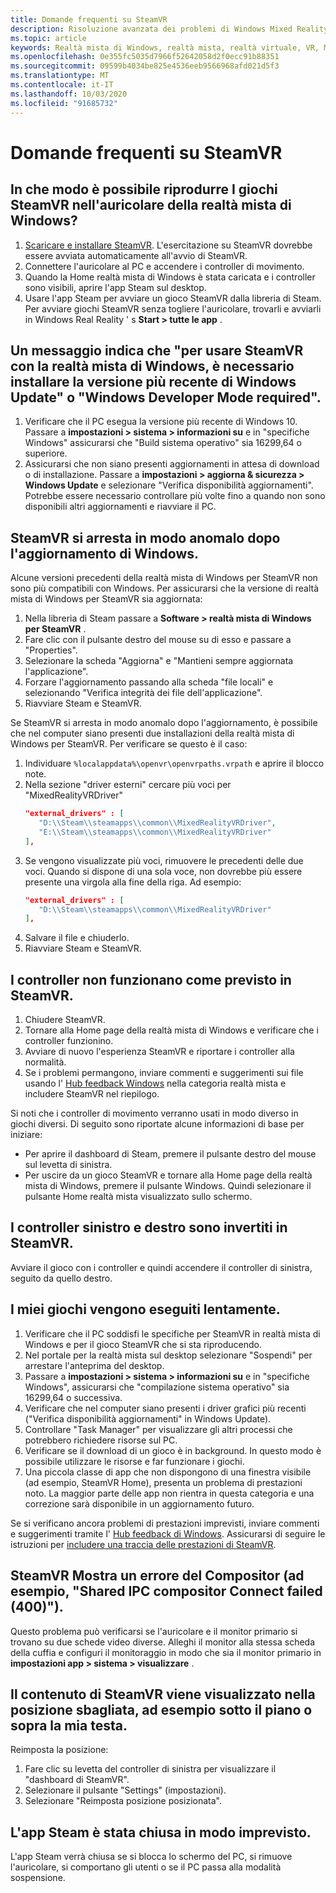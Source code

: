 ```yaml
---
title: Domande frequenti su SteamVR
description: Risoluzione avanzata dei problemi di Windows Mixed Reality che va oltre la documentazione standard del supporto clienti.
ms.topic: article
keywords: Realtà mista di Windows, realtà mista, realtà virtuale, VR, MR, risoluzione dei problemi, errori, guida, supporto tecnico, SteamVR
ms.openlocfilehash: 0e355fc5035d7966f52642058d2f0ecc91b88351
ms.sourcegitcommit: 09599b4034be825e4536eeb9566968afd021d5f3
ms.translationtype: MT
ms.contentlocale: it-IT
ms.lasthandoff: 10/03/2020
ms.locfileid: "91685732"
---
```

# <a name="steamvr-faqs"></a>Domande frequenti su SteamVR

## <a name="how-can-i-play-steamvr-games-in-my-windows-mixed-reality-headset"></a>In che modo è possibile riprodurre I giochi SteamVR nell'auricolare della realtà mista di Windows?

1. [Scaricare e installare SteamVR](https://steamcdn-a.akamaihd.net/client/installer/SteamWindowsMRInstaller.exe). L'esercitazione su SteamVR dovrebbe essere avviata automaticamente all'avvio di SteamVR.
2. Connettere l'auricolare al PC e accendere i controller di movimento.
3. Quando la Home realtà mista di Windows è stata caricata e i controller sono visibili, aprire l'app Steam sul desktop.
4. Usare l'app Steam per avviare un gioco SteamVR dalla libreria di Steam. Per avviare giochi SteamVR senza togliere l'auricolare, trovarli e avviarli in Windows Real Reality ' s **Start > tutte le app** . 

## <a name="a-message-says-to-use-steamvr-with-windows-mixed-reality-you-need-to-install-the-latest-windows-update-or-windows-developer-mode-required"></a>Un messaggio indica che "per usare SteamVR con la realtà mista di Windows, è necessario installare la versione più recente di Windows Update" o "Windows Developer Mode required".

1. Verificare che il PC esegua la versione più recente di Windows 10. Passare a **impostazioni > sistema > informazioni su** e in "specifiche Windows" assicurarsi che "Build sistema operativo" sia 16299,64 o superiore.
2. Assicurarsi che non siano presenti aggiornamenti in attesa di download o di installazione. Passare a **impostazioni > aggiorna & sicurezza > Windows Update** e selezionare "Verifica disponibilità aggiornamenti". Potrebbe essere necessario controllare più volte fino a quando non sono disponibili altri aggiornamenti e riavviare il PC.

## <a name="steamvr-is-crashing-after-updating-windows"></a>SteamVR si arresta in modo anomalo dopo l'aggiornamento di Windows.

Alcune versioni precedenti della realtà mista di Windows per SteamVR non sono più compatibili con Windows. Per assicurarsi che la versione di realtà mista di Windows per SteamVR sia aggiornata:
1. Nella libreria di Steam passare a **Software > realtà mista di Windows per SteamVR** .
2. Fare clic con il pulsante destro del mouse su di esso e passare a "Properties".
3. Selezionare la scheda "Aggiorna" e "Mantieni sempre aggiornata l'applicazione".
4. Forzare l'aggiornamento passando alla scheda "file locali" e selezionando "Verifica integrità dei file dell'applicazione".
5. Riavviare Steam e SteamVR.

Se SteamVR si arresta in modo anomalo dopo l'aggiornamento, è possibile che nel computer siano presenti due installazioni della realtà mista di Windows per SteamVR. Per verificare se questo è il caso:
1. Individuare ```%localappdata%\openvr\openvrpaths.vrpath``` e aprire il blocco note.
2. Nella sezione "driver esterni" cercare più voci per "MixedRealityVRDriver" 
   ```json
   "external_drivers" : [
      "D:\\Steam\\steamapps\\common\\MixedRealityVRDriver",
      "E:\\Steam\\steamapps\\common\\MixedRealityVRDriver"
   ],
   ```
3. Se vengono visualizzate più voci, rimuovere le precedenti delle due voci. Quando si dispone di una sola voce, non dovrebbe più essere presente una virgola alla fine della riga. Ad esempio:
   ```json
   "external_drivers" : [
      "D:\\Steam\\steamapps\\common\\MixedRealityVRDriver"
   ],
   ```
4. Salvare il file e chiuderlo.
5. Riavviare Steam e SteamVR.

## <a name="my-controllers-arent-working-as-expected-in-steamvr"></a>I controller non funzionano come previsto in SteamVR.

1. Chiudere SteamVR.
2. Tornare alla Home page della realtà mista di Windows e verificare che i controller funzionino.
3. Avviare di nuovo l'esperienza SteamVR e riportare i controller alla normalità.
4. Se i problemi permangono, inviare commenti e suggerimenti sui file usando l' [Hub feedback Windows](https://support.microsoft.com/en-us/help/4021566/windows-10-send-feedback-to-microsoft-with-feedback-hub-app) nella categoria realtà mista e includere SteamVR nel riepilogo.

Si noti che i controller di movimento verranno usati in modo diverso in giochi diversi. Di seguito sono riportate alcune informazioni di base per iniziare:
* Per aprire il dashboard di Steam, premere il pulsante destro del mouse sul levetta di sinistra.
* Per uscire da un gioco SteamVR e tornare alla Home page della realtà mista di Windows, premere il pulsante Windows. Quindi selezionare il pulsante Home realtà mista visualizzato sullo schermo.

## <a name="my-left-and-right-controllers-are-reversed-in-steamvr"></a>I controller sinistro e destro sono invertiti in SteamVR.

Avviare il gioco con i controller e quindi accendere il controller di sinistra, seguito da quello destro.

## <a name="my-games-are-running-slowly"></a>I miei giochi vengono eseguiti lentamente.

1. Verificare che il PC soddisfi le specifiche per SteamVR in realtà mista di Windows e per il gioco SteamVR che si sta riproducendo.
2. Nel portale per la realtà mista sul desktop selezionare "Sospendi" per arrestare l'anteprima del desktop.
3. Passare a **impostazioni > sistema > informazioni su** e in "specifiche Windows", assicurarsi che "compilazione sistema operativo" sia 16299,64 o successiva.
4. Verificare che nel computer siano presenti i driver grafici più recenti ("Verifica disponibilità aggiornamenti" in Windows Update).
5. Controllare "Task Manager" per visualizzare gli altri processi che potrebbero richiedere risorse sul PC.
6. Verificare se il download di un gioco è in background. In questo modo è possibile utilizzare le risorse e far funzionare i giochi.
7. Una piccola classe di app che non dispongono di una finestra visibile (ad esempio, SteamVR Home), presenta un problema di prestazioni noto. La maggior parte delle app non rientra in questa categoria e una correzione sarà disponibile in un aggiornamento futuro.

Se si verificano ancora problemi di prestazioni imprevisti, inviare commenti e suggerimenti tramite l' [Hub feedback di Windows](https://support.microsoft.com/en-us/help/4021566/windows-10-send-feedback-to-microsoft-with-feedback-hub-app). Assicurarsi di seguire le istruzioni per [includere una traccia delle prestazioni di SteamVR](using-steamvr-with-windows-mixed-reality.md#sharing-feedback-on-steamvr). 

## <a name="steamvr-is-showing-a-compositor-error-for-example-shared-ipc-compositor-connect-failed-400"></a>SteamVR Mostra un errore del Compositor (ad esempio, "Shared IPC compositor Connect failed (400)").

Questo problema può verificarsi se l'auricolare e il monitor primario si trovano su due schede video diverse. Alleghi il monitor alla stessa scheda della cuffia e configuri il monitoraggio in modo che sia il monitor primario in **impostazioni app > sistema > visualizzare** .

## <a name="steamvr-content-appears-in-the-wrong-place-like-beneath-the-floor-or-above-my-head"></a>Il contenuto di SteamVR viene visualizzato nella posizione sbagliata, ad esempio sotto il piano o sopra la mia testa.

Reimposta la posizione: 
1. Fare clic su levetta del controller di sinistra per visualizzare il "dashboard di SteamVR".
2. Selezionare il pulsante "Settings" (impostazioni).
3. Selezionare "Reimposta posizione posizionata".

## <a name="my-steam-app-closed-unexpectedly"></a>L'app Steam è stata chiusa in modo imprevisto.

L'app Steam verrà chiusa se si blocca lo schermo del PC, si rimuove l'auricolare, si comportano gli utenti o se il PC passa alla modalità sospensione.
